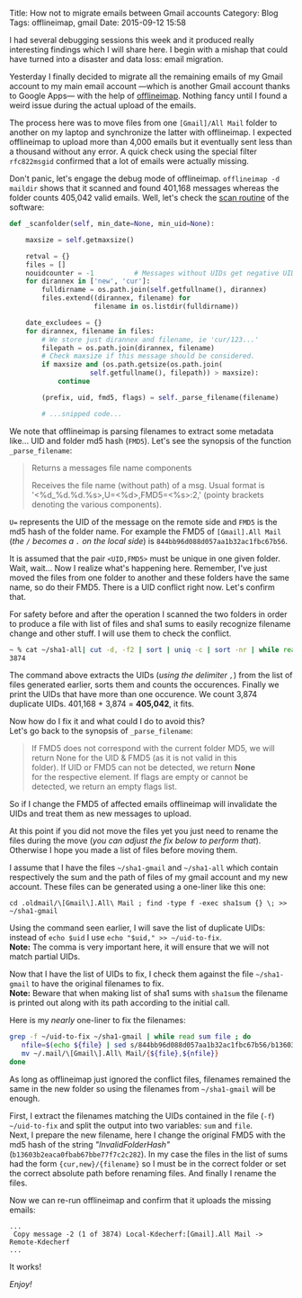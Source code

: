 Title: How not to migrate emails between Gmail accounts
Category: Blog
Tags: offlineimap, gmail
Date: 2015-09-12 15:58

I had several debugging sessions this week and it produced really interesting findings which I will share here. I begin with a mishap that could have turned into a disaster and data loss: email migration.

Yesterday I finally decided to migrate all the remaining emails of my Gmail account to my main email account —which is another Gmail account thanks to Google Apps— with the help of [offlineimap](http://offlineimap.org/>). Nothing fancy until I found a weird issue during the actual upload of the emails.

The process here was to move files from one `[Gmail]/All Mail` folder to another on my laptop and synchronize the latter with offlineimap. I expected offlineimap to upload more than 4,000 emails but it eventually sent less than a thousand without any error. A quick check using the special filter `rfc822msgid` confirmed that a lot of emails were actually missing.

Don't panic, let's engage the debug mode of offlineimap. `offlineimap -d maildir` shows that it scanned and found 401,168 messages whereas the folder counts 405,042 valid emails. Well, let's check the [scan routine](https://github.com/OfflineIMAP/offlineimap/blob/master/offlineimap/folder/Maildir.py#L145>) of the software:

``` python hl_lines="22"
def _scanfolder(self, min_date=None, min_uid=None):

    maxsize = self.getmaxsize()

    retval = {}
    files = []
    nouidcounter = -1          # Messages without UIDs get negative UIDs.
    for dirannex in ['new', 'cur']:
        fulldirname = os.path.join(self.getfullname(), dirannex)
        files.extend((dirannex, filename) for
                     filename in os.listdir(fulldirname))

    date_excludees = {}
    for dirannex, filename in files:
        # We store just dirannex and filename, ie 'cur/123...'
        filepath = os.path.join(dirannex, filename)
        # Check maxsize if this message should be considered.
        if maxsize and (os.path.getsize(os.path.join(
                    self.getfullname(), filepath)) > maxsize):
            continue

        (prefix, uid, fmd5, flags) = self._parse_filename(filename)

        # ...snipped code...
```

We note that offlineimap is parsing filenames to extract some metadata like... UID and folder md5 hash (`FMD5`). Let's see the synopsis of the function `_parse_filename`:

> Returns a messages file name components
> 
> Receives the file name (without path) of a msg.  Usual format is  
> '<%d_%d.%d.%s>,U=<%d>,FMD5=<%s>:2,<FLAGS>' (pointy brackets  
> denoting the various components).

`U=` represents the UID of the message on the remote side and `FMD5` is the md5 hash of the folder name. For example the FMD5 of `[Gmail].All Mail` (_the `/` becomes a `.` on the local side_) is `844bb96d088d057aa1b32ac1fbc67b56`.

It is assumed that the pair `<UID,FMD5>` must be unique in one given folder. Wait, wait... Now I realize what's happening here. Remember, I've just moved the files from one folder to another and these folders have the same name, so do their FMD5. There is a UID conflict right now. Let's confirm that.

For safety before and after the operation I scanned the two folders in order to produce a file with list of files and sha1 sums to easily recognize filename change and other stuff. I will use them to check the conflict.

``` bash
~ % cat ~/sha1-all| cut -d, -f2 | sort | uniq -c | sort -nr | while read num uid ; do if [ $num -gt 1 ] ; then echo $uid ; fi ; done | wc -l
3874
```

The command above extracts the UIDs (_using the delimiter `,`_) from the list of files generated earlier, sorts them and counts the occurences. Finally we print the UIDs that have more than one occurence. We count 3,874 duplicate UIDs. 401,168 + 3,874 = **405,042**, it fits.

Now how do I fix it and what could I do to avoid this?  
Let's go back to the synopsis of `_parse_filename`:

> If FMD5 does not correspond with the current folder MD5, we will  
> return None for the UID & FMD5 (as it is not valid in this  
> folder).  If UID or FMD5 can not be detected, we return **None**  
> for the respective element.  If flags are empty or cannot be  
> detected, we return an empty flags list.

So if I change the FMD5 of affected emails offlineimap will invalidate the UIDs and treat them as new messages to upload.

At this point if you did not move the files yet you just need to rename the files during the move (_you can adjust the fix below to perform that_). Otherwise I hope you made a list of files before moving them.

I assume that I have the files `~/sha1-gmail` and `~/sha1-all` which contain respectively the sum and the path of files of my gmail account and my new account. These files can be generated using a one-liner like this one:
``` plain
cd .oldmail/\[Gmail\].All\ Mail ; find -type f -exec sha1sum {} \; >> ~/sha1-gmail
```

Using the command seen earlier, I will save the list of duplicate UIDs: instead of `echo $uid` I use `echo "$uid," >> ~/uid-to-fix`.  
**Note:** The comma is very important here, it will ensure that we will not match partial UIDs.

Now that I have the list of UIDs to fix, I check them against the file `~/sha1-gmail` to have the original filenames to fix.  
**Note:** Beware that when making list of sha1 sums with `sha1sum` the filename is printed out along with its path according to the initial call.

Here is my _nearly_ one-liner to fix the filenames:

``` bash
grep -f ~/uid-to-fix ~/sha1-gmail | while read sum file ; do
   nfile=$(echo ${file} | sed s/844bb96d088d057aa1b32ac1fbc67b56/b13603b2eaca0fbab67bbe77f7c2c282/)
   mv ~/.mail/\[Gmail\].All\ Mail/{${file},${nfile}}
done
```

As long as offlineimap just ignored the conflict files, filenames remained the same in the new folder so using the filenames from `~/sha1-gmail` will be enough.

First, I extract the filenames matching the UIDs contained in the file (`-f`) `~/uid-to-fix` and split the output into two variables: `sum` and `file`.  
Next, I prepare the new filename, here I change the original FMD5 with the md5 hash of the string _"InvalidFolderHash"_ (`b13603b2eaca0fbab67bbe77f7c2c282`). In my case the files in the list of sums had the form `{cur,new}/{filename}` so I must be in the correct folder or set the correct absolute path before renaming files. And finally I rename the files.

Now we can re-run offlineimap and confirm that it uploads the missing emails:

``` plain
...
 Copy message -2 (1 of 3874) Local-Kdecherf:[Gmail].All Mail -> Remote-Kdecherf
...
```

It works!

_Enjoy!_
